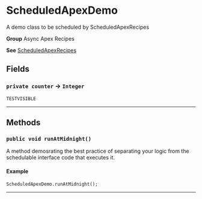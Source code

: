 # ScheduledApexDemo

A demo class to be scheduled by ScheduledApexRecipes


**Group** Async Apex Recipes


**See** [ScheduledApexRecipes](https://github.com/trailheadapps/apex-recipes/wiki/ScheduledApexRecipes)

## Fields

### `private counter` → `Integer`

`TESTVISIBLE` 

---
## Methods
### `public void runAtMidnight()`

A method demosrating the best practice of separating your
logic from
the schedulable interface code that executes it.

#### Example
```apex
ScheduledApexDemo.runAtMidnight();
```


---
